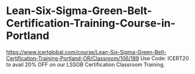 # Lean-Six-Sigma-Green-Belt-Certification-Training-Course-in-Portland
https://www.icertglobal.com/course/Lean-Six-Sigma-Green-Belt-Certification-Training-Portland-OR/Classroom/106/189                   Use Code: ICERT20 to avail 20% OFF on our LSSGB Certification Classroom Training.  
